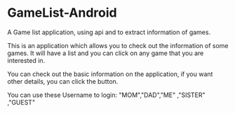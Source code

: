 # GameList-Android
A Game list application, using api and to extract information of games.

This is an application which allows you to check out the information of some games. It will have a list and you can click on any game that you are interested in. 

You can check out the basic information on the application, if you want other details, you can click the button.

You can use these Username to login: "MOM","DAD","ME" ,"SISTER" ,"GUEST" 

